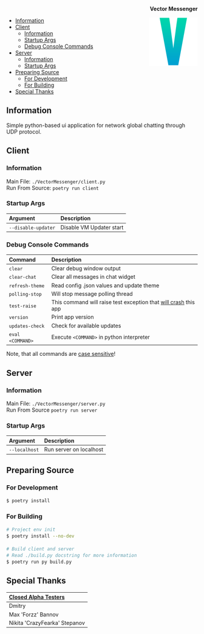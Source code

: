 <p align="right"><b>Vector Messenger</b></p>
<img src="./.github/VMLogo.png" width=128 align="right">

- [Information](#information)
- [Client](#client)
  - [Information](#information-1)
  - [Startup Args](#startup-args)
  - [Debug Console Commands](#debug-console-commands)
- [Server](#server)
  - [Information](#information-2)
  - [Startup Args](#startup-args-1)
- [Preparing Source](#preparing-source)
  - [For Development](#for-development)
  - [For Building](#for-building)
- [Special Thanks](#special-thanks)

</p>

## Information
Simple python-based ui application for network global chatting through UDP protocol.

## Client
### Information
Main File: `./VectorMessenger/client.py`  
Run From Source: `poetry run client`
### Startup Args
| Argument            | Description              |
| :------------------ | :----------------------- |
| `--disable-updater` | Disable VM Updater start |
### Debug Console Commands
| Command          | Description                                                                |
| :--------------- | :------------------------------------------------------------------------- |
| `clear`          | Clear debug window output                                                  |
| `clear-chat`     | Clear all messages in chat widget                                          |
| `refresh-theme`  | Read config .json values and update theme                                  |
| `polling-stop`   | Will stop message polling thread                                           |
| `test-raise`     | This command will raise test exception that <ins>will crash</ins> this app |
| `version`        | Print app version                                                          |
| `updates-check`  | Check for available updates                                                |
| `eval <COMMAND>` | Execute `<COMMAND>` in python interpreter                                  |

Note, that all commands are <ins>case sensitive</ins>!

## Server
### Information
Main File: `./VectorMessenger/server.py`  
Run From Source `poetry run server`
### Startup Args
| Argument         | Description                                                                         |
| :--------------- | :---------------------------------------------------------------------------------- |
| `--localhost`    | Run server on localhost                                                             |

## Preparing Source
### For Development
```bash
$ poetry install
```
### For Building
```bash
# Project env init
$ poetry install --no-dev

# Build client and server
# Read ./build.py docstring for more information
$ poetry run py build.py
```

## Special Thanks
| <ins>Closed Alpha Testers</ins> |
| :------------------------------ |
| Dmitry                          |
| Max 'Forzz' Bannov              |
| Nikita 'CrazyFearka' Stepanov   |